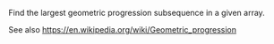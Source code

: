 Find the largest geometric progression subsequence in a given array.

See also https://en.wikipedia.org/wiki/Geometric_progression

